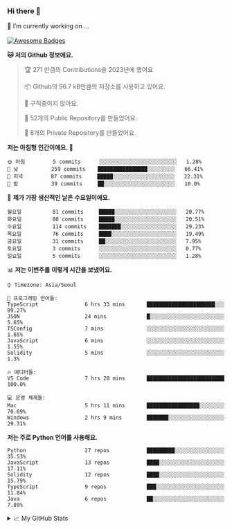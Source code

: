 ### Hi there 👋 
🔭 I’m currently working on ... </br></br>
[![Awesome Badges](https://img.shields.io/badge/Introduce-EN-green.svg)](https://github.com/tlatkdgus1/tlatkdgus1/blob/main/README.md.en)

<!--START_SECTION:waka-->
**🐱 저의 Github 정보에요.** 

> 🏆 271 만큼의 Contributions을 2023년에 했어요
 > 
> 📦 Github의 96.7 kB만큼의 저장소를 사용하고 있어요. 
 > 
> 🚫 구직중이지 않아요.
 > 
> 📜 52개의 Public Repository를 만들었어요. 
 > 
> 🔑 8개의 Private Repository를 만들었어요.  

**저는 아침형 인간이에요. 🐤** 

```text
🌞 아침         5 commits      ░░░░░░░░░░░░░░░░░░░░░░░░░   1.28% 
🌆 낮　         259 commits    ████████████████░░░░░░░░░   66.41% 
🌃 저녁         87 commits     █████░░░░░░░░░░░░░░░░░░░░   22.31% 
🌙 밤　         39 commits     ██░░░░░░░░░░░░░░░░░░░░░░░   10.0%

```
📅 **제가 가장 생산적인 날은 수요일이에요.** 

```text
월요일          81 commits     █████░░░░░░░░░░░░░░░░░░░░   20.77% 
화요일          80 commits     █████░░░░░░░░░░░░░░░░░░░░   20.51% 
수요일          114 commits    ███████░░░░░░░░░░░░░░░░░░   29.23% 
목요일          76 commits     ████░░░░░░░░░░░░░░░░░░░░░   19.49% 
금요일          31 commits     ██░░░░░░░░░░░░░░░░░░░░░░░   7.95% 
토요일          3 commits      ░░░░░░░░░░░░░░░░░░░░░░░░░   0.77% 
일요일          5 commits      ░░░░░░░░░░░░░░░░░░░░░░░░░   1.28%

```


📊 **저는 이번주를 이렇게 시간을 보냈어요.** 

```text
⌚︎ Timezone: Asia/Seoul

💬 프로그래밍 언어들: 
TypeScript               6 hrs 33 mins       ██████████████████████░░░   89.27% 
JSON                     24 mins             █░░░░░░░░░░░░░░░░░░░░░░░░   5.65% 
TSConfig                 7 mins              ░░░░░░░░░░░░░░░░░░░░░░░░░   1.65% 
JavaScript               6 mins              ░░░░░░░░░░░░░░░░░░░░░░░░░   1.55% 
Solidity                 5 mins              ░░░░░░░░░░░░░░░░░░░░░░░░░   1.3%

🔥 에디터들: 
VS Code                  7 hrs 20 mins       █████████████████████████   100.0%

💻 운영 체제들: 
Mac                      5 hrs 11 mins       █████████████████░░░░░░░░   70.69% 
Windows                  2 hrs 9 mins        ███████░░░░░░░░░░░░░░░░░░   29.31%

```

**저는 주로 Python 언어를 사용해요.** 

```text
Python                   27 repos            █████████░░░░░░░░░░░░░░░░   35.53% 
JavaScript               13 repos            ████░░░░░░░░░░░░░░░░░░░░░   17.11% 
Solidity                 12 repos            ████░░░░░░░░░░░░░░░░░░░░░   15.79% 
TypeScript               9 repos             ███░░░░░░░░░░░░░░░░░░░░░░   11.84% 
Java                     6 repos             ██░░░░░░░░░░░░░░░░░░░░░░░   7.89%

```



<!--END_SECTION:waka-->

<details>
<summary>📈 My GitHub Stats</summary>
<p align="center"> <img src="https://github-readme-stats.vercel.app/api?username=tlatkdgus1&show_icons=true" alt="tlatkdgus1" />
</details>
